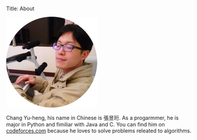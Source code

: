 Title: About

![avatar](../images/avatar.png)

Chang Yu-heng, his name in Chinese is 張昱珩.
As a progarmmer, he is major in Python and fimiliar with Java and C.
You can find him on [codeforces.com](http://codeforces.com/profile/changyuheng)
because he loves to solve problems releated to algorithms.
